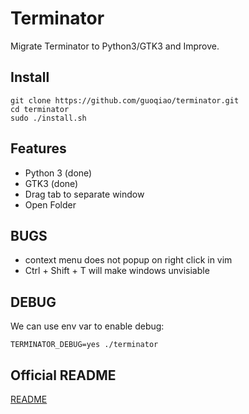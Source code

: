 # Terminator

Migrate Terminator to Python3/GTK3 and Improve.

## Install

    git clone https://github.com/guoqiao/terminator.git
    cd terminator
    sudo ./install.sh

## Features

- Python 3 (done)
- GTK3 (done)
- Drag tab to separate window
- Open Folder

## BUGS
- context menu does not popup on right click in vim
- Ctrl + Shift + T will make windows unvisiable

## DEBUG

We can use env var to enable debug:

    TERMINATOR_DEBUG=yes ./terminator

## Official README

[README](README)
